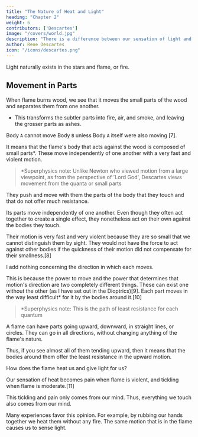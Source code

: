 ```yaml
---
title: "The Nature of Heat and Light"
heading: "Chapter 2"
weight: 6
contributors: ['Descartes']
image: "/covers/world.jpg"
description: "There is a difference between our sensation of light and what is in the objects that produces that sensation"
author: Rene Descartes
icon: "/icons/descartes.png"
---
```



Light naturally exists in the stars and flame, or fire.


## Movement in Parts

When flame burns wood, we see that it moves the small parts of the wood and separates them from one another. 
- This transforms the subtler parts into fire, air, and smoke, and leaving the grosser parts as ashes. 



<!-- Hence, someone else may, if he wishes, imagine the form of "fire," the quality of "heat," and the action that "burns" it to be completely different things in this wood.[6]  -->

<!-- For my part, afraid of misleading myself if I suppose anything more than what I see must of necessity be there, I am content to conceive there the motion of its parts. For, posit "fire" in the wood, posit "heat" in the wood, and make the wood "burn" as much as you please. 

If you do not suppose in addition that some of its parts are moved or detached from their neighbors, I cannot imagine that it would undergo any alteration or change. 

By contrast, remove the "fire," remove the "heat," prevent the wood from "burning:" provided only that you grant me that there is some power that violently moves the subtler of its parts and separates them from the grosser, I find that that alone will be able to cause in the wood all the same changes that one experiences when it burns. -->


Body `A` cannot move Body `B` unless Body `A` itself were also moving [7]. 

It means that the flame's body that acts against the wood is composed of small parts*. These move independently of one another with a very fast and violent motion.


> *Superphysics note: Unlike Newton who viewed motion from a large viewpoint, as from the perspective of 'Lord God', Descartes views movement from the quanta or small parts



They push and move with them the parts of the body that they touch and that do not offer much resistance. 

Its parts move independently of one another. Even though they often act together to create a single effect, they nonetheless act on their own against the bodies they touch. 

Their motion is very fast and very violent because they are so small that we cannot distinguish them by sight. They would not have the force to act against other bodies if the quickness of their motion did not compensate for their smallness.[8]

I add nothing concerning the direction in which each moves. 

<!-- For, if you consider that  -->

This is because the power to move and the power that determines that motion's direction are two completely different things. These can exist one without the other (as I have set out in the Dioptrics)[9]. Each part moves in the way least difficult* for it by the bodies around it.[10]

> *Superphysics note: This is the path of least resistance for each quantum



A flame can have parts going upward, downward, in straight lines, or circles. They can go in all directions, without changing anything of the flame's nature. 

Thus, if you see almost all of them tending upward, then it means that the bodies around them offer the least resistance in the upward motion. 

<!-- you need not think that this is for any other reason than that the other bodies touching them are almost always disposed to offer them greater resistance in any other direction. -->

<!-- But, having recognized that the parts of the flame move in this manner, and that it suffices to conceive of their motions in order to understand how the flame has the power to consume the wood and to burn, pray let us examine if the same will not also suffice to make us understand --> 

How does the flame heat us and give light for us? 

<!-- For, if that is the case, it will not be necessary for the flame to possess any other quality, and we will be able to say that it is this motion alone that is called now "heat" and now "light" according to the different effects it produces. -->

Our sensation of heat becomes pain when flame is violent, and tickling when flame is moderate.[11] 

This tickling and pain only comes from our mind. <!-- There is nothing outside our thought that is similar to the ideas we conceive of . --> Thus, everything we touch also comes from our mind. <!-- we can well believe also that there is nothing that is similar to that which we conceive of heat; rather, anything that can move the small parts of our hands, or of any other part of our body, can arouse this sensation in us. --> 

Many experiences favor this opinion. For example, by rubbing our hands together we heat them without any fire. <!-- , and any other body can also be heated without being placed close to a fire, provided only that it is shaken and rubbed in such a way that many of its small parts are moved and can move with them those of our hands --> <!-- As regards light, one can also well imagine that  --> The same motion that is in the flame causes us to sense light. <!-- But, because it is in this that the main part of my design consists, I want to try to explain it at some length and to take up my discourse from anew.
 -->
